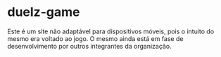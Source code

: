 # duelz-game
Este é um site não adaptável para dispositivos móveis, pois o intuito do mesmo era voltado ao jogo. O mesmo ainda está em fase de desenvolvimento por outros integrantes da organização.
